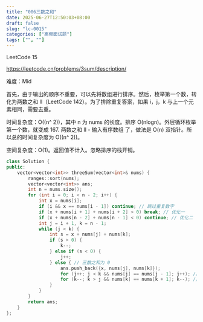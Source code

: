 ```yaml
---
title: "006三数之和"
date: 2025-06-27T12:50:03+08:00
draft: false
slug: "lc-0015"
categories: ["高频面试题"]
tags: ["", ""]
---
```


LeetCode 15

https://leetcode.cn/problems/3sum/description/

难度：Mid

首先，由于输出的顺序不重要，可以先将数组进行排序。然后，枚举第一个数，转化为两数之和 II（LeetCode 142）。为了排除重复答案，如果 i，j，k 与上一个元素相同，需要去重。

时间复杂度：O(\(n^ 2\))，其中 n 为 nums 的长度。排序 O(nlogn)。外层循环枚举第一个数，就变成 167. 两数之和 II - 输入有序数组 了，做法是 O(n) 双指针。所以总的时间复杂度为 O(\(n^ 2\))。

空间复杂度：O(1)。返回值不计入。忽略排序的栈开销。

<!--more-->

```cpp
class Solution {
public:
    vector<vector<int>> threeSum(vector<int>& nums) {
        ranges::sort(nums);
        vector<vector<int>> ans;
        int n = nums.size();
        for (int i = 0; i < n - 2; i++) {
            int x = nums[i];
            if (i && x == nums[i - 1]) continue; // 跳过重复数字
            if (x + nums[i + 1] + nums[i + 2] > 0) break; // 优化一
            if (x + nums[n - 2] + nums[n - 1] < 0) continue; // 优化二
            int j = i + 1, k = n - 1;
            while (j < k) {
                int s = x + nums[j] + nums[k];
                if (s > 0) {
                    k--;
                } else if (s < 0) {
                    j++;
                } else { // 三数之和为 0
                    ans.push_back({x, nums[j], nums[k]});
                    for (j++; j < k && nums[j] == nums[j - 1]; j++); // 跳过重复数字
                    for (k--; k > j && nums[k] == nums[k + 1]; k--); // 跳过重复数字
                }
            }
        }
        return ans;
    }
};
```
